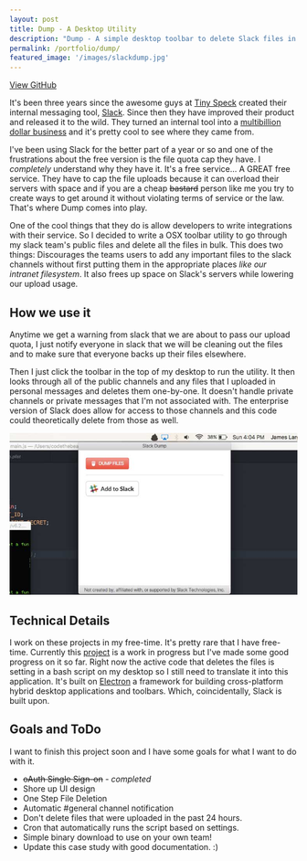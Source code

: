 ```yaml
---
layout: post
title: Dump - A Desktop Utility
description: "Dump - A simple desktop toolbar to delete Slack files in bulk"
permalink: /portfolio/dump/
featured_image: '/images/slackdump.jpg'
---
```


<a href="https://github.com/codethebeard/dump" class="button" alt="Checkout the code">View GitHub</a>

It's been three years since the awesome guys at [Tiny Speck](http://tinyspeck.com/) created their internal messaging tool, [Slack](https://slack.com). Since then they have improved their product and released it to the wild. They turned an internal tool into a [multibillion dollar business](http://fortune.com/2016/04/01/slack-raises-200-million-at-3-8-billion-valuation/) and it's pretty cool to see where they came from.

I've been using Slack for the better part of a year or so and one of the frustrations about the free version is the file quota cap they have. I *completely* understand why they have it. It's a free service... A GREAT free service. They have to cap the file uploads because it can overload their servers with space and if you are a cheap <del>bastard</del> person like me you try to create ways to get around it without violating terms of service or the law. That's where Dump comes into play.

One of the cool things that they do is allow developers to write integrations with their service. So I decided to write a OSX toolbar utility to go through my slack team's public files and delete all the files in bulk. This does two things: Discourages the teams users to add any important files to the slack channels without first putting them in the appropriate places *like our intranet filesystem*. It also frees up space on Slack's servers while lowering our upload usage.

## How we use it

Anytime we get a warning from slack that we are about to pass our upload quota, I just notify everyone in slack that we will be cleaning out the files and to make sure that everyone backs up their files elsewhere.

Then I just click the toolbar in the top of my desktop to run the utility. It then looks through all of the public channels and any files that I uploaded in personal messages and deletes them one-by-one. It doesn't handle private channels or private messages that I'm not associated with. The enterprise version of Slack does allow for access to those channels and this code could theoretically delete from those as well.

<img src="/images/slackdump-2.jpg" alt="How we use Dump">

## Technical Details

I work on these projects in my free-time. It's pretty rare that I have free-time. Currently this [project](https://github.com/codethebeard/dump) is a work in progress but I've made some good progress on it so far. Right now the active code that deletes the files is setting in a bash script on my desktop so I still need to translate it into this application. It's built on [Electron](electron.atom.io) a framework for building cross-platform hybrid desktop applications and toolbars. Which, coincidentally, Slack is built upon.

## Goals and ToDo

I want to finish this project soon and I have some goals for what I want to do with it.

* <del>oAuth Single Sign-on</del> - *completed*
* Shore up UI design
* One Step File Deletion
* Automatic #general channel notification
* Don't delete files that were uploaded in the past 24 hours.
* Cron that automatically runs the script based on settings.
* Simple binary download to use on your own team!
* Update this case study with good documentation. :)
